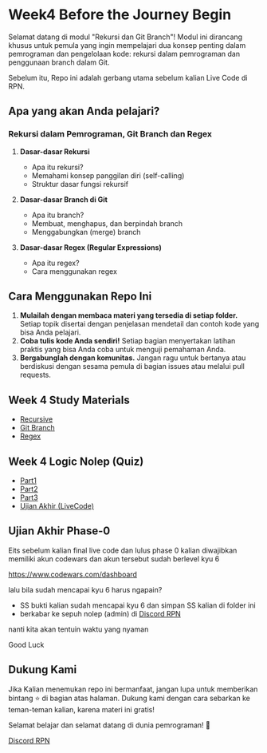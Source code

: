 # Week4 Before the Journey Begin

Selamat datang di modul "Rekursi dan Git Branch"! Modul ini dirancang khusus untuk pemula yang ingin mempelajari dua konsep penting dalam pemrograman dan pengelolaan kode: rekursi dalam pemrograman dan penggunaan branch dalam Git.

Sebelum itu, Repo ini adalah gerbang utama sebelum kalian Live Code di RPN.

## Apa yang akan Anda pelajari?

### Rekursi dalam Pemrograman, Git Branch dan Regex

1. **Dasar-dasar Rekursi**
   - Apa itu rekursi?
   - Memahami konsep panggilan diri (self-calling)
   - Struktur dasar fungsi rekursif

2. **Dasar-dasar Branch di Git**
   - Apa itu branch?
   - Membuat, menghapus, dan berpindah branch
   - Menggabungkan (merge) branch

3. **Dasar-dasar Regex (Regular Expressions)**
   - Apa itu regex?
   - Cara menggunakan regex

## Cara Menggunakan Repo Ini

1. **Mulailah dengan membaca materi yang tersedia di setiap folder.** Setiap topik disertai dengan penjelasan mendetail dan contoh kode yang bisa Anda pelajari.
2. **Coba tulis kode Anda sendiri!** Setiap bagian menyertakan latihan praktis yang bisa Anda coba untuk menguji pemahaman Anda.
3. **Bergabunglah dengan komunitas.** Jangan ragu untuk bertanya atau berdiskusi dengan sesama pemula di bagian issues atau melalui pull requests.

## Week 4 Study Materials
- [Recursive](https://github.com/RPN-Phase-0/Week4-Before-the-Journey-Begin/blob/main/study-materials/part1.md)
- [Git Branch](https://github.com/RPN-Phase-0/Week4-Before-the-Journey-Begin/blob/main/study-materials/part2.md)
- [Regex](https://github.com/RPN-Phase-0/Week4-Before-the-Journey-Begin/blob/main/study-materials/part3.md)

## Week 4 Logic Nolep (Quiz)
- [Part1](https://github.com/RPN-Phase-0/Week4-Before-the-Journey-Begin/tree/main/quiz/part1)
- [Part2](https://github.com/RPN-Phase-0/Week4-Before-the-Journey-Begin/tree/main/quiz/part2)
- [Part3](https://github.com/RPN-Phase-0/Week4-Before-the-Journey-Begin/tree/main/quiz/part3)
- [Ujian Akhir (LiveCode)](https://github.com/RPN-Phase-0/Week4-Before-the-Journey-Begin/tree/main/quiz/ujian)

## Ujian Akhir Phase-0

Eits sebelum kalian final live code dan lulus phase 0
kalian diwajibkan memiliki akun codewars dan akun tersebut sudah berlevel kyu 6

https://www.codewars.com/dashboard

lalu bila sudah mencapai kyu 6 harus ngapain?

- SS bukti kalian sudah mencapai kyu 6 dan simpan SS kalian di folder ini
- berkabar ke sepuh nolep (admin) di [Discord RPN](https://discord.gg/ufbRBRTKN8)

nanti kita akan tentuin waktu yang nyaman

Good Luck

## Dukung Kami

Jika Kalian menemukan repo ini bermanfaat, jangan lupa untuk memberikan bintang ⭐ di bagian atas halaman. Dukung kami dengan cara sebarkan ke teman-teman kalian, karena materi ini gratis!

Selamat belajar dan selamat datang di dunia pemrograman! 🚀

[Discord RPN](https://discord.gg/ufbRBRTKN8)

